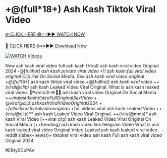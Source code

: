 # +@(full*18+) Ash Kash Tiktok Viral Video


[🌐 CLICK HERE 🟢==►► WATCH NOW](https://gitload.pages.dev/)

[🔴 CLICK HERE 🌐==►► Download Now](https://gitload.pages.dev/)

[![WATCH Videos](https://i.imgur.com/dJHk4Zq.gif)](https://gitload.pages.dev/)




























New ash kash viral video full ash kash {Viral} ash kash viral video Original 2024 -@[full*hot] ash kash private viral video
+!! ash kash full viral video original Clip link On Social Media. Sex ash kash viral video original +@(full*18+) ash kash tiktok viral video +@[full*hot] ash kash viral video
++(viral@clip)* ash kash Leaked Video Viral Original.
What is ash kash leaked viral video. 👙®️√viral▷☀️👄💥 ash kash viral video Original On Social Media
+$+viral ash kash Video Full Original Sex Video
+@viral@clip) ash kash Viral Video Original 2024 ++full ash kash viral video original  +$+full videos viral ash kash Leaked Video
++(viral@clip)** ash kash Leaked Video Viral Original. ++{viral@mms)* ash kash Viral Video
[++viral clip] ash kash Leaked Video Viral Original On Social Media
{++trending} ash kash video link telegram Video What is ash kash leaked viral video Original Video Leaked ash kash leaked viral video reddit ((sbex+news))+ tiktoker viral video ash kash Full ash kash viral video Original 2024


#ERty0CoPAV
